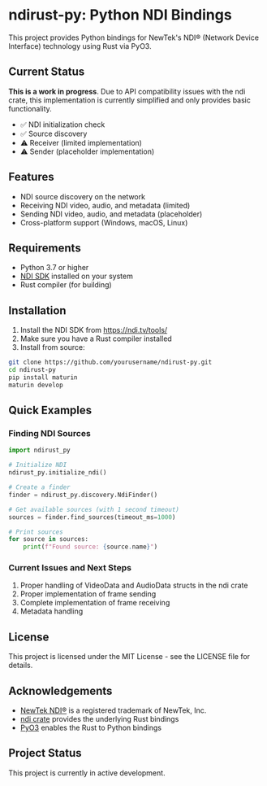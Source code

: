 # ndirust-py: Python NDI Bindings

This project provides Python bindings for NewTek's NDI® (Network Device Interface) technology using Rust via PyO3.

## Current Status

**This is a work in progress**. Due to API compatibility issues with the ndi crate, this implementation is currently simplified and only provides basic functionality.

- ✅ NDI initialization check
- ✅ Source discovery
- ⚠️ Receiver (limited implementation)
- ⚠️ Sender (placeholder implementation)

## Features

- NDI source discovery on the network
- Receiving NDI video, audio, and metadata (limited)
- Sending NDI video, audio, and metadata (placeholder)
- Cross-platform support (Windows, macOS, Linux)

## Requirements

- Python 3.7 or higher
- [NDI SDK](https://ndi.tv/tools/) installed on your system
- Rust compiler (for building)

## Installation

1. Install the NDI SDK from https://ndi.tv/tools/
2. Make sure you have a Rust compiler installed
3. Install from source:

```bash
git clone https://github.com/yourusername/ndirust-py.git
cd ndirust-py
pip install maturin
maturin develop
```

## Quick Examples

### Finding NDI Sources

```python
import ndirust_py

# Initialize NDI
ndirust_py.initialize_ndi()

# Create a finder
finder = ndirust_py.discovery.NdiFinder()

# Get available sources (with 1 second timeout)
sources = finder.find_sources(timeout_ms=1000)

# Print sources
for source in sources:
    print(f"Found source: {source.name}")
```

### Current Issues and Next Steps

1. Proper handling of VideoData and AudioData structs in the ndi crate
2. Proper implementation of frame sending
3. Complete implementation of frame receiving
4. Metadata handling

## License

This project is licensed under the MIT License - see the LICENSE file for details.

## Acknowledgements

- [NewTek NDI®](https://ndi.tv/) is a registered trademark of NewTek, Inc.
- [ndi crate](https://docs.rs/ndi/latest/ndi/) provides the underlying Rust bindings
- [PyO3](https://pyo3.rs) enables the Rust to Python bindings

## Project Status

This project is currently in active development. 